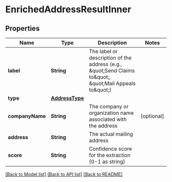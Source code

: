 # EnrichedAddressResultInner

## Properties
Name | Type | Description | Notes
------------ | ------------- | ------------- | -------------
**label** | **String** | The label or description of the address (e.g., \&quot;Send Claims to\&quot;, \&quot;Mail Appeals to\&quot;) | 
**type** | [**AddressType**](AddressType.md) |  | 
**companyName** | **String** | The company or organization name associated with the address | [optional] 
**address** | **String** | The actual mailing address | 
**score** | **String** | Confidence score for the extraction (0-1 as string) | 

[[Back to Model list]](../README.md#documentation-for-models) [[Back to API list]](../README.md#documentation-for-api-endpoints) [[Back to README]](../README.md)


